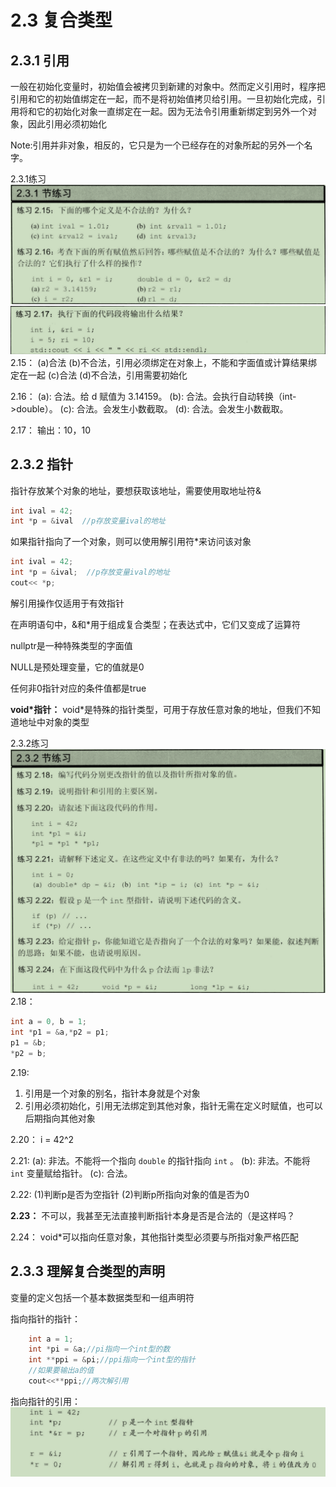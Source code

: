 # 2.3 复合类型
## 2.3.1 引用
一般在初始化变量时，初始值会被拷贝到新建的对象中。然而定义引用时，程序把引用和它的初始值绑定在一起，而不是将初始值拷贝给引用。一旦初始化完成，引用将和它的初始化对象一直绑定在一起。因为无法令引用重新绑定到另外一个对象，因此引用必须初始化

Note:引用并非对象，相反的，它只是为一个已经存在的对象所起的另外一个名字。

2.3.1练习
![](2021-01-21-23-11-29.png)
![](2021-01-21-23-11-42.png)
2.15：
(a)合法
(b)不合法，引用必须绑定在对象上，不能和字面值或计算结果绑定在一起
(c)合法
(d)不合法，引用需要初始化

2.16：
(a): 合法。给 d 赋值为 3.14159。
(b): 合法。会执行自动转换（int->double）。
(c): 合法。会发生小数截取。
(d): 合法。会发生小数截取。

2.17：
输出：10，10


## 2.3.2 指针
指针存放某个对象的地址，要想获取该地址，需要使用取地址符&
```C++
int ival = 42;
int *p = &ival  //p存放变量ival的地址
```

如果指针指向了一个对象，则可以使用解引用符*来访问该对象
```C++
int ival = 42;
int *p = &ival;  //p存放变量ival的地址
cout<< *p;
```
解引用操作仅适用于有效指针

在声明语句中，&和*用于组成复合类型；在表达式中，它们又变成了运算符


nullptr是一种特殊类型的字面值

NULL是预处理变量，它的值就是0

任何非0指针对应的条件值都是true

**void*指针：**
void*是特殊的指针类型，可用于存放任意对象的地址，但我们不知道地址中对象的类型

2.3.2练习
![](2021-01-23-22-49-27.png)
2.18：
```C++
int a = 0, b = 1;
int *p1 = &a,*p2 = p1;
p1 = &b;
*p2 = b;
```
2.19:
1. 引用是一个对象的别名，指针本身就是个对象
2. 引用必须初始化，引用无法绑定到其他对象，指针无需在定义时赋值，也可以后期指向其他对象

2.20：
i  = 42^2

2.21:
(a): 非法。不能将一个指向 `double` 的指针指向 `int` 。
(b): 非法。不能将 `int` 变量赋给指针。
(c): 合法。

2.22:
(1)判断p是否为空指针
(2)判断p所指向对象的值是否为0

**2.23：**
不可以，我甚至无法直接判断指针本身是否是合法的（是这样吗？

2.24：
void*可以指向任意对象，其他指针类型必须要与所指对象严格匹配

## 2.3.3 理解复合类型的声明
变量的定义包括一个基本数据类型和一组声明符

指向指针的指针：
```C++
    int a = 1;
    int *pi = &a;//pi指向一个int型的数
    int **ppi = &pi;//ppi指向一个int型的指针
    //如果要输出a的值
    cout<<**ppi;//两次解引用
```

指向指针的引用：
![](2021-01-23-23-26-28.png)



